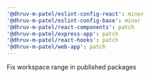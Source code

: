 ```yaml
---
'@dhruv-m-patel/eslint-config-react': minor
'@dhruv-m-patel/eslint-config-base': minor
'@dhruv-m-patel/react-components': patch
'@dhruv-m-patel/express-app': patch
'@dhruv-m-patel/react-hooks': patch
'@dhruv-m-patel/web-app': patch
---
```


Fix workspace range in published packages
